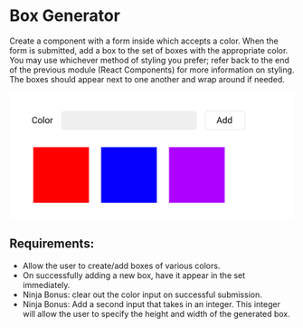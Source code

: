 # Box Generator
Create a component with a form inside which accepts a color. When the form is submitted, add a box to the set of boxes with the appropriate color. You may use whichever method of styling you prefer; refer back to the end of the previous module (React Components) for more information on styling. The boxes should appear next to one another and wrap around if needed.

![BOX](box.png)

## Requirements:

- Allow the user to create/add boxes of various colors.
- On successfully adding a new box, have it appear in the set immediately.
- Ninja Bonus: clear out the color input on successful submission.
- Ninja Bonus: Add a second input that takes in an integer. This integer will allow the user to specify the height and width of the generated box. 